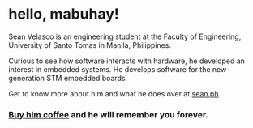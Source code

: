 # hello, mabuhay!

Sean Velasco is an engineering student at the Faculty of Engineering, University of Santo Tomas in Manila, Philippines.

Curious to see how software interacts with hardware, he developed an interest in embedded systems. He develops software for the new-generation STM embedded boards.

Get to know more about him and what he does over at [sean.ph](https://sean.ph).



### **<a href="https://ko-fi.com/seanvelasco" target="_blank">Buy him coffee</a> and he will remember you forever.**
